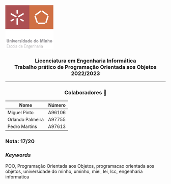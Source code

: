 <img src='uminho.png' width="30%"/>

<h3 align="center">Licenciatura em Engenharia Informática <br> Trabalho prático de Programação Orientada aos Objetos <br> 2022/2023 </h3>

---
<h3 align="center"> Colaboradores &#129309 </h2>

<div align="center">

| Nome             | Número |
|------------------|--------|
| Miguel Pinto     | A96106 |
| Orlando Palmeira | A97755 |
| Pedro Martins    | A97613 |

</div>

### Nota: 17/20

<h3><i>Keywords</i></h3>
POO, Programação Orientada aos Objetos, programacao orientada aos objetos, universidade do minho, uminho, miei, lei, lcc, engenharia informatica
